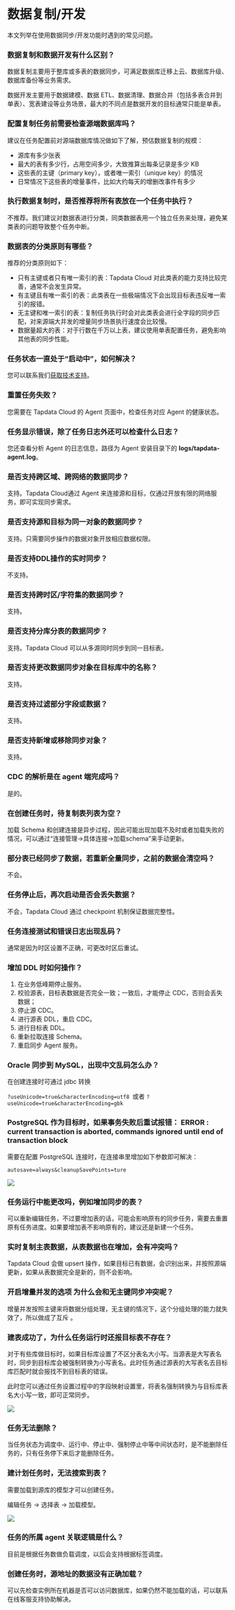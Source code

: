 # 数据复制/开发

本文列举在使用数据同步/开发功能时遇到的常见问题。



### 数据复制和数据开发有什么区别？ 

数据复制主要用于整库或多表的数据同步，可满足数据库迁移上云、数据库升级、数据库备份等业务需求。

数据开发主要用于数据建模、数据 ETL、数据清理、数据合并（包括多表合并到单表）、宽表建设等业务场景，最大的不同点是数据开发的目标通常只能是单表。



### 配置复制任务前需要检查源端数据库吗？

建议在任务配置前对源端数据库情况做如下了解，预估数据复制的规模：

- 源库有多少张表
- 最大的表有多少行，占用空间多少，大致推算出每条记录是多少 KB
- 这些表的主键（primary key），或者唯一索引（unique key）的情况
- 日常情况下这些表的增量事件，比如大约每天的增删改事件有多少

### 执行数据复制时，是否推荐将所有表放在一个任务中执行？

不推荐。我们建议对数据表进行分类，同类数据表用一个独立任务来处理，避免某类表的问题导致整个任务中断。

### 数据表的分类原则有哪些？

推荐的分类原则如下：

* 只有主键或者只有唯一索引的表：Tapdata Cloud 对此类表的能力支持比较完善，通常不会发生异常。
* 有主键且有唯一索引的表：此类表在一些极端情况下会出现目标表违反唯一索引的报错。
* 无主键和唯一索引的表：复制任务执行时会对此类表会进行全字段的同步匹配，对来源端大并发的增量同步场景执行速度会比较慢。
* 数据量超大的表：对于行数在千万以上表，建议使用单表配置任务，避免影响其他表的同步性能。



### 任务状态一直处于“启动中”，如何解决？

您可以联系我们[获取技术支持](support.md)。



### 重置任务失败？

您需要在 Tapdata Cloud 的 Agent 页面中，检查任务对应 Agent 的健康状态。



### 任务显示错误，除了任务日志外还可以检查什么日志？

您还查看分析 Agent 的日志信息，路径为 Agent 安装目录下的 **logs/tapdata-agent.log**。



### 是否支持跨区域、跨网络的数据同步？

支持。Tapdata Cloud通过 Agent 来连接源和目标，仅通过开放有限的网络服务，即可实现同步需求。

### 是否支持源和目标为同一对象的数据同步？

支持。只需要同步操作的数据对象开放相应数据权限。



### 是否支持DDL操作的实时同步？

不支持。



### 是否支持跨时区/字符集的数据同步？

支持。



### 是否支持分库分表的数据同步？

支持。Tapdata Cloud 可以从多源同时同步到同一目标表。



### 是否支持更改数据同步对象在目标库中的名称？

支持。



### 是否支持过滤部分字段或数据？

支持。



### 是否支持新增或移除同步对象？

支持。



### CDC 的解析是在 agent 端完成吗？ 

是的。



### 在创建任务时，待复制表列表为空？

加载 Schema 和创建连接是异步过程，因此可能出现加载不及时或者加载失败的情况，可以通过“连接管理->具体连接->加载schema”来手动更新。



### 部分表已经同步了数据，若重新全量同步，之前的数据会清空吗？

不会。



### 任务停止后，再次启动是否会丢失数据？

不会，Tapdata Cloud 通过 checkpoint 机制保证数据完整性。



### 任务连接测试和错误日志出现乱码？

通常是因为时区设置不正确，可更改时区后重试。



### 增加 DDL 时如何操作？

1. 在业务低峰期停止服务。
2. 校验源表，目标表数据是否完全一致；一致后，才能停止 CDC，否则会丢失数据； 
3. 停止源 CDC。
4. 进行源表 DDL，重启 CDC。 
5. 进行目标表 DDL。
6. 重新拉取连接 Schema。
7. 重启同步 Agent 服务。



### Oracle 同步到 MySQL，出现中文乱码怎么办？

在创建连接时可通过 jdbc 转换

`?useUnicode=true&characterEncoding=utf8 `或者 `?useUnicode=true&characterEncoding=gbk`



### PostgreSQL 作为目标时，如果事务失败后重试报错： ERROR : current transaction is aborted, commands ignored until end of transaction block

需要在配置 PostgreSQL 连接时，在连接串里增加如下参数即可解决：

```
autosave=always&cleanupSavePoints=ture
```

![](../images/postgresql_autosave.png)

### 任务运行中能更改吗，例如增加同步的表？

可以重新编辑任务，不过要增加表的话，可能会影响原有的同步任务，需要去重置原有任务进度。如果要增加表不影响原有的，建议还是新建一个任务。



### 实时复制主表数据，从表数据也在增加，会有冲突吗？

Tapdata Cloud 会做 upsert 操作，如果目标已有数据，会识别出来，并按照源端更新，如果从表数据完全是新的，则不会影响。



### 开启增量并发的选项 为什么会和无主键同步冲突呢？ 

 增量并发按照主键来将数据分组处理，无主键的情况下，这个分组处理的能力就失效了，所以做成了互斥 。



### 建表成功了，为什么任务运行时还报目标表不存在？

对于有些库做目标时，如果目标库设置了不区分表名大小写。当源表是大写表名时，同步到目标库会被强制转换为小写表名。此时任务通过源表的大写表名去目标库匹配时就会报找不到目标表的错误。

此时您可以通过任务设置过程中的字段映射设置里，将表名强制转换为与目标库表名大小写一致，即可正常同步。

![](../images/table_name_setting.png)



### 任务无法删除？

当任务状态为调度中、运行中、停止中、强制停止中等中间状态时，是不能删除任务的，只有任务停下来后才能删除任务。



### 建计划任务时，无法搜索到表？

需要加载到源库的模型才可以创建任务。

编辑任务 -> 选择表 -> 加载模型。

![](../images/reload_table.png)



### 任务的所属 agent 关联逻辑是什么？

目前是根据任务数做负载调度，以后会支持根据标签调度。



### 创建任务时，源地址的数据没有正确加载？

可以先检查实例所在机器是否可以访问数据库，如果仍然不能加载的话，可以联系在线客服支持协助解决。